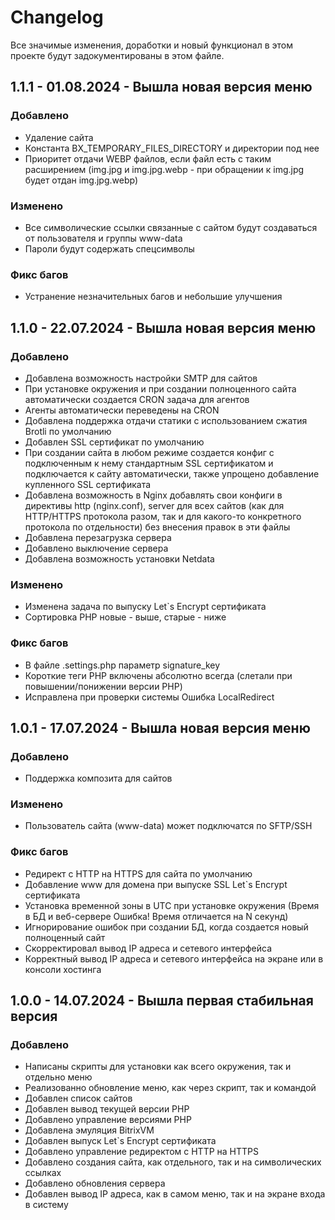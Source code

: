# Changelog
Все значимые изменения, доработки и новый функционал в этом проекте будут задокументированы в этом файле.
## 1.1.1 - 01.08.2024 - Вышла новая версия меню
### Добавлено
- Удаление сайта
- Константа BX_TEMPORARY_FILES_DIRECTORY и директории под нее
- Приоритет отдачи WEBP файлов, если файл есть с таким расширением (img.jpg и img.jpg.webp - при обращении к img.jpg будет отдан img.jpg.webp)
### Изменено
- Все символические ссылки связанные с сайтом будут создаваться от пользователя и группы www-data
- Пароли будут содержать спецсимволы
### Фикс багов
- Устранение незначительных багов и небольшие улучшения

## 1.1.0 - 22.07.2024 - Вышла новая версия меню
### Добавлено
- Добавлена возможность настройки SMTP для сайтов
- При установке окружения и при создании полноценного сайта автоматически создается CRON задача для агентов
- Агенты автоматически переведены на CRON
- Добавлена поддержка отдачи статики с использованием сжатия Brotli по умолчанию
- Добавлен SSL сертификат по умолчанию
- При создании сайта в любом режиме создается конфиг с подключенным к нему стандартным SSL сертификатом и подключается к сайту автоматически, также упрощено добавление купленного SSL сертификата
- Добавлена возможность в Nginx добавлять свои конфиги в директивы http (nginx.conf), server для всех сайтов (как для HTTP/HTTPS протокола разом, так и для какого-то конкретного протокола по отдельности) без внесения правок в эти файлы
- Добавлена перезагрузка сервера
- Добавлено выключение сервера
- Добавлена возможность установки Netdata
### Изменено
- Изменена задача по выпуску Let`s Encrypt сертификата
- Сортировка PHP новые - выше, старые - ниже
### Фикс багов
- В файле .settings.php параметр signature_key
- Короткие теги PHP включены абсолютно всегда (слетали при повышении/понижении версии PHP)
- Исправлена при проверки системы Ошибка LocalRedirect

## 1.0.1 - 17.07.2024 - Вышла новая версия меню
### Добавлено
- Поддержка композита для сайтов
### Изменено
- Пользователь сайта (www-data) может подключатся по SFTP/SSH
### Фикс багов
- Редирект с HTTP на HTTPS для сайта по умолчанию
- Добавление www для домена при выпуске SSL Let`s Encrypt сертификата
- Установка временной зоны в UTC при установке окружения (Время в БД и веб-сервере Ошибка! Время отличается на N секунд)
- Игнорирование ошибок при создании БД, когда создается новый полноценный сайт
- Скорректировал вывод IP адреса и сетевого интерфейса
- Корректный вывод IP адреса и сетевого интерфейса на экране или в консоли хостинга 
## 1.0.0 - 14.07.2024 - Вышла первая стабильная версия
### Добавлено
- Написаны скрипты для установки как всего окружения, так и отдельно меню
- Реализованно обновление меню, как через скрипт, так и командой
- Добавлен список сайтов
- Добавлен вывод текущей версии PHP
- Добавлено управление версиями PHP
- Добавлена эмуляция BitrixVM
- Добавлен выпуск Let`s Encrypt сертификата
- Добавлено управление редиректом с HTTP на HTTPS
- Добавлено создания сайта, как отдельного, так и на символических ссылках
- Добавлено обновления сервера
- Добавлен вывод IP адреса, как в самом меню, так и на экране входа в систему


